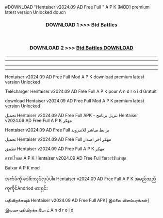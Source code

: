 #DOWNLOAD "Hentaiser v2024.09 AD Free Full " A P K [MOD] premium latest version Unlocked dqucn 



<div align="center">

<h3>DOWNLOAD 1 >>> <a href="https://getmod1.web.app/?judule=Btd Battles">Btd Battles</a></h3><br>

<h3>DOWNLOAD 2 >>> <a href="https://getmod1.web.app/?judule=Btd Battles">Btd Battles DOWNLOAD</a></h3>

</div>


----------------------------------------------------------

----------------------------------------------------------

----------------------------------------------------------

----------------------------------------------------------


Hentaiser v2024.09 AD Free Full  Mod A P K download premium latest version Unlocked

Télécharger  Hentaiser v2024.09 AD Free Full  A P K pour A n d r o i d Gratuit

download Hentaiser v2024.09 AD Free Full  Mod A P K premium latest version Unlocked

تحميل Hentaiser v2024.09 AD Free Full  APK - تنزيل برنامج Hentaiser v2024.09 AD Free Full  A P K مهكر

Hentaiser v2024.09 AD Free Full  برابط مباشر للاندرويد

تحميل Hentaiser v2024.09 AD Free Full  مهكر اخر اصدار

تطبيق Hentaiser v2024.09 AD Free Full  A P K مهكر

ดาวน์โหลด A P K Hentaiser v2024.09 AD Free Full  รับเวอร์ชันล่าสุด

Baixar A P K mod

အက်ပ်ကို ဒေါင်းလုဒ်လုပ်ပါ။ Hentaiser v2024.09 AD Free Full  A P K အမည်သည်ကူကိုင်Andriod ဗားရှင်း

பதிவிறக்கவும் Hentaiser v2024.09 AD Free Full  APK[ இல்லை விளம்பரங்கள்] 
 
இலவச பதிவிறக்க மோட் A n d r o i d



